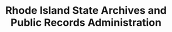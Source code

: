---
layout: repo
title: "Rhode Island State Archives and Public Records Administration"
id: 193
permalink: repos/193/
---